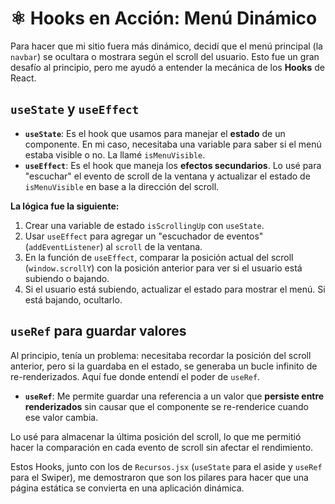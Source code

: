# ⚛️ Hooks en Acción: Menú Dinámico

Para hacer que mi sitio fuera más dinámico, decidí que el menú principal (la `navbar`) se ocultara o mostrara según el scroll del usuario. Esto fue un gran desafío al principio, pero me ayudó a entender la mecánica de los **Hooks** de React.

## `useState` y `useEffect`

-   **`useState`**: Es el hook que usamos para manejar el **estado** de un componente. En mi caso, necesitaba una variable para saber si el menú estaba visible o no. La llamé `isMenuVisible`.
-   **`useEffect`**: Es el hook que maneja los **efectos secundarios**. Lo usé para "escuchar" el evento de scroll de la ventana y actualizar el estado de `isMenuVisible` en base a la dirección del scroll.

**La lógica fue la siguiente:**

1.  Crear una variable de estado `isScrollingUp` con `useState`.
2.  Usar `useEffect` para agregar un "escuchador de eventos" (`addEventListener`) al `scroll` de la ventana.
3.  En la función de `useEffect`, comparar la posición actual del scroll (`window.scrollY`) con la posición anterior para ver si el usuario está subiendo o bajando.
4.  Si el usuario está subiendo, actualizar el estado para mostrar el menú. Si está bajando, ocultarlo.

## `useRef` para guardar valores

Al principio, tenía un problema: necesitaba recordar la posición del scroll anterior, pero si la guardaba en el estado, se generaba un bucle infinito de re-renderizados. Aquí fue donde entendí el poder de `useRef`.

-   **`useRef`**: Me permite guardar una referencia a un valor que **persiste entre renderizados** sin causar que el componente se re-renderice cuando ese valor cambia.

Lo usé para almacenar la última posición del scroll, lo que me permitió hacer la comparación en cada evento de scroll sin afectar el rendimiento.

Estos Hooks, junto con los de `Recursos.jsx` (`useState` para el aside y `useRef` para el Swiper), me demostraron que son los pilares para hacer que una página estática se convierta en una aplicación dinámica.
